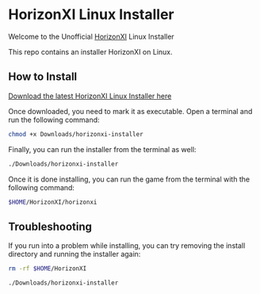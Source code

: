 # HorizonXI Linux Installer

Welcome to the Unofficial [HorizonXI](https://horizonxi.com) Linux Installer

This repo contains an installer HorizonXI on Linux.

## How to Install

[Download the latest HorizonXI Linux Installer here](https://github.com/sheik/horizonxi-linux/releases/download/v0.0.3/horizonxi-installer)

Once downloaded, you need to mark it as executable. Open a terminal and run the following command:

```bash
chmod +x Downloads/horizonxi-installer
```

Finally, you can run the installer from the terminal as well:

```bash
./Downloads/horizonxi-installer
```

Once it is done installing, you can run the game from the terminal with the following command:

```bash
$HOME/HorizonXI/horizonxi
```

## Troubleshooting

If you run into a problem while installing, you can try removing the install directory and running the installer again:

```bash
rm -rf $HOME/HorizonXI

./Downloads/horizonxi-installer
```
